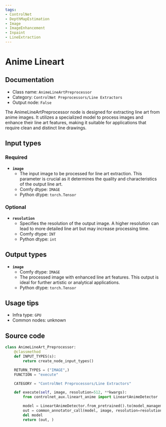 ```yaml
---
tags:
- ControlNet
- DepthMapEstimation
- Image
- ImageEnhancement
- Inpaint
- LineExtraction
---
```


# Anime Lineart
## Documentation
- Class name: `AnimeLineArtPreprocessor`
- Category: `ControlNet Preprocessors/Line Extractors`
- Output node: `False`

The AnimeLineArtPreprocessor node is designed for extracting line art from anime images. It utilizes a specialized model to process images and enhance their line art features, making it suitable for applications that require clean and distinct line drawings.
## Input types
### Required
- **`image`**
    - The input image to be processed for line art extraction. This parameter is crucial as it determines the quality and characteristics of the output line art.
    - Comfy dtype: `IMAGE`
    - Python dtype: `torch.Tensor`
### Optional
- **`resolution`**
    - Specifies the resolution of the output image. A higher resolution can lead to more detailed line art but may increase processing time.
    - Comfy dtype: `INT`
    - Python dtype: `int`
## Output types
- **`image`**
    - Comfy dtype: `IMAGE`
    - The processed image with enhanced line art features. This output is ideal for further artistic or analytical applications.
    - Python dtype: `torch.Tensor`
## Usage tips
- Infra type: `GPU`
- Common nodes: unknown


## Source code
```python
class AnimeLineArt_Preprocessor:
    @classmethod
    def INPUT_TYPES(s):
        return create_node_input_types()

    RETURN_TYPES = ("IMAGE",)
    FUNCTION = "execute"

    CATEGORY = "ControlNet Preprocessors/Line Extractors"

    def execute(self, image, resolution=512, **kwargs):
        from controlnet_aux.lineart_anime import LineartAnimeDetector

        model = LineartAnimeDetector.from_pretrained().to(model_management.get_torch_device())
        out = common_annotator_call(model, image, resolution=resolution)
        del model
        return (out, )

```
